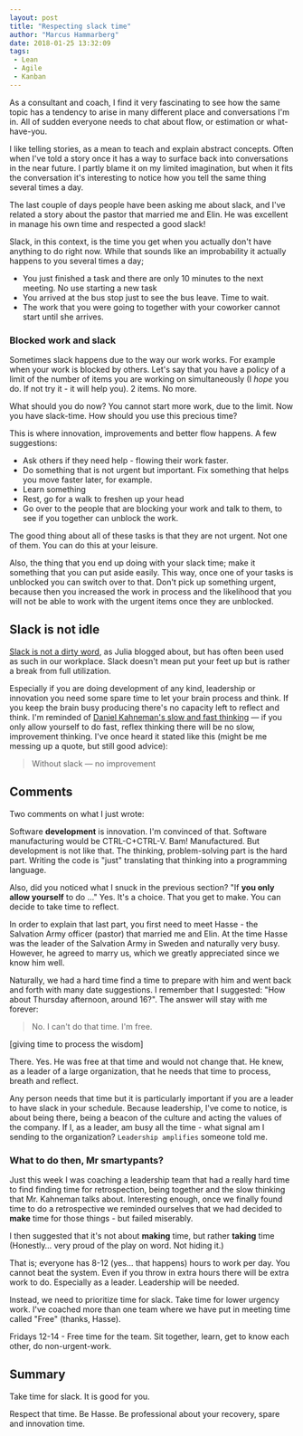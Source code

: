 ```yaml
---
layout: post
title: "Respecting slack time"
author: "Marcus Hammarberg"
date: 2018-01-25 13:32:09
tags:
 - Lean
 - Agile
 - Kanban
---
```


As a consultant and coach, I find it very fascinating to see how the same topic has a tendency to arise in many different place and conversations I'm in. All of sudden everyone needs to chat about flow, or estimation or what-have-you.

I like telling stories, as a mean to teach and explain abstract concepts. Often when I've told a story once it has a way to surface back into conversations in the near future. I partly blame it on my limited imagination, but when it fits the conversation it's interesting to notice how you tell the same thing several times a day.

The last couple of days people have been asking me about slack, and I've related a story about the pastor that married me and Elin. He was excellent in manage his own time and respected a good slack!

<!-- excerpt-end -->

Slack, in this context, is the time you get when you actually don't have anything to do right now. While that sounds like an improbability it actually happens to you several times a day;

* You just finished a task and there are only 10 minutes to the next meeting. No use starting a new task
* You arrived at the bus stop just to see the bus leave. Time to wait.
* The work that you were going to together with your coworker cannot start until she arrives.

### Blocked work and slack

Sometimes slack happens due to the way our work works. For example when your work is blocked by others. Let's say that you have a policy of a limit of the number of items you are working on simultaneously (I *hope* you do. If not try it - it will help you). 2 items. No more.

What should you do now? You cannot start more work, due to the limit. Now you have slack-time. How should you use this precious time?

This is where innovation, improvements and better flow happens. A few suggestions:

* Ask others if they need help - flowing their work faster.
* Do something that is not urgent but important. Fix something that helps you move faster later, for example.
* Learn something
* Rest, go for a walk to freshen up your head
* Go over to the people that are blocking your work and talk to them, to see if you together can unblock the work.

The good thing about all of these tasks is that they are not urgent. Not one of them. You can do this at your leisure.

Also, the thing that you end up doing with your slack time; make it something that you can put aside easily. This way, once one of your tasks is unblocked you can switch over to that. Don't pick up something urgent, because then you increased the work in process and the likelihood that you will not be able to work with the urgent items once they are unblocked.

## Slack is not idle

[Slack is not a dirty word](http://www.everydaykanban.com/2012/07/27/slack-is-not-a-dirty-word-how-slack-can-improve-your-products/), as Julia blogged about, but has often been used as such in our workplace. Slack doesn't mean put your feet up but is rather a break from full utilization.

Especially if you are doing development of any kind, leadership or innovation you need some spare time to let your brain process and think. If you keep the brain busy producing there's no capacity left to reflect and think. I'm reminded of [Daniel Kahneman's slow and fast thinking](https://www.amazon.com/Thinking-Fast-Slow-Daniel-Kahneman/dp/0374533555) — if you only allow yourself to do fast, reflex thinking there will be no slow, improvement thinking. I've once heard it stated like this (might be me messing up a quote, but still good advice):

> Without slack — no improvement

## Comments

Two comments on what I just wrote:

Software **development** is innovation. I'm convinced of that. Software manufacturing would be CTRL-C+CTRL-V. Bam! Manufactured. But development is not like that. The thinking, problem-solving part is the hard part. Writing the code is "just" translating that thinking into a programming language.

Also, did you noticed what I snuck in the previous section? "If **you only allow yourself** to do …" Yes. It's a choice. That you get to make. You can decide to take time to reflect.



In order to explain that last part, you first need to meet Hasse - the Salvation Army officer (pastor) that married me and Elin. At the time Hasse was the leader of the Salvation Army in Sweden and naturally very busy. However, he agreed to marry us, which we greatly appreciated since we know him well.

Naturally, we had a hard time find a time to prepare with him and went back and forth with many date suggestions. I remember that I suggested: "How about Thursday afternoon, around 16?". The answer will stay with me forever:

> No. I can't do that time. I'm free.

[giving time to process the wisdom]

There. Yes. He was free at that time and would not change that. He knew, as a leader of a large organization, that he needs that time to process, breath and reflect.

Any person needs that time but it is particularly important if you are a leader to have slack in your schedule. Because leadership, I've come to notice, is about being there, being a beacon of the culture and acting the values of the company. If I, as a leader, am busy all the time - what signal am I sending to the organization? `Leadership amplifies` someone told me.

### What to do then, Mr smartypants?

Just this week I was coaching a leadership team that had a really hard time to find finding time for retrospection, being together and the slow thinking that Mr. Kahneman talks about. Interesting enough, once we finally found time to do a retrospective we reminded ourselves that we had decided to **make** time for those things - but failed miserably.

I then suggested that it's not about **making** time, but rather **taking** time (Honestly… very proud of the play on word. Not hiding it.)

That is; everyone has 8-12 (yes… that happens) hours to work per day. You cannot beat the system. Even if you throw in extra hours there will be extra work to do. Especially as a leader. Leadership will be needed.

Instead, we need to prioritize time for slack. Take time for lower urgency work. I've coached more than one team where we have put in meeting time called "Free" (thanks, Hasse).

Fridays 12-14 - Free time for the team. Sit together, learn, get to know each other, do non-urgent-work.

## Summary

Take time for slack. It is good for you.

Respect that time. Be Hasse. Be professional about your recovery, spare and innovation time.